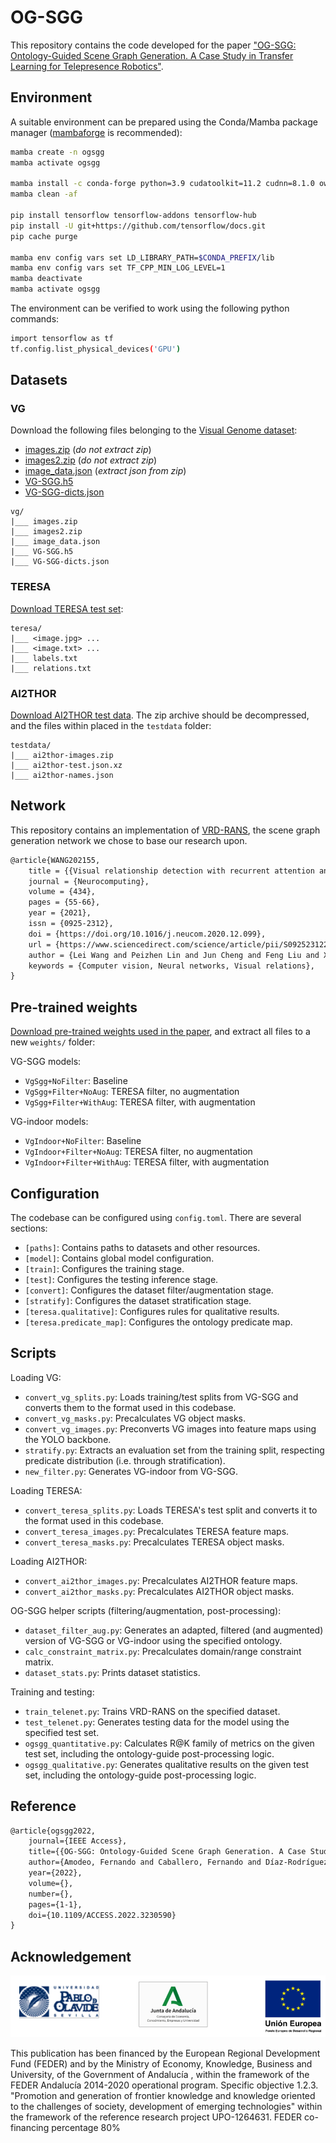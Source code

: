 # OG-SGG

This repository contains the code developed for the paper
["OG-SGG: Ontology-Guided Scene Graph Generation. A Case Study in Transfer Learning for Telepresence Robotics"](https://doi.org/10.1109/ACCESS.2022.3230590).

## Environment

A suitable environment can be prepared using the Conda/Mamba package manager ([mambaforge](https://github.com/conda-forge/miniforge#mambaforge) is recommended):

```bash
mamba create -n ogsgg
mamba activate ogsgg

mamba install -c conda-forge python=3.9 cudatoolkit=11.2 cudnn=8.1.0 owlready2=0.36 pandas matplotlib py-opencv python-graphviz tqdm pytomlpp
mamba clean -af

pip install tensorflow tensorflow-addons tensorflow-hub
pip install -U git+https://github.com/tensorflow/docs.git
pip cache purge

mamba env config vars set LD_LIBRARY_PATH=$CONDA_PREFIX/lib
mamba env config vars set TF_CPP_MIN_LOG_LEVEL=1
mamba deactivate
mamba activate ogsgg
```

The environment can be verified to work using the following python commands:

```bash
import tensorflow as tf
tf.config.list_physical_devices('GPU')
```

## Datasets

### VG

Download the following files belonging to the [Visual Genome dataset](https://visualgenome.org/api/v0/api_home.html):

- [images.zip](https://cs.stanford.edu/people/rak248/VG_100K_2/images.zip) (*do not extract zip*)
- [images2.zip](https://cs.stanford.edu/people/rak248/VG_100K_2/images2.zip) (*do not extract zip*)
- [image_data.json](https://visualgenome.org/static/data/dataset/image_data.json.zip) (*extract json from zip*)
- [VG-SGG.h5](http://svl.stanford.edu/projects/scene-graph/dataset/VG-SGG.h5)
- [VG-SGG-dicts.json](http://svl.stanford.edu/projects/scene-graph/dataset/VG-SGG-dicts.json)

```
vg/
|___ images.zip
|___ images2.zip
|___ image_data.json
|___ VG-SGG.h5
|___ VG-SGG-dicts.json
```

### TERESA

[Download TERESA test set](https://robotics.upo.es/~famozur/ogsgg/ogsgg-teresa.zip):

```
teresa/
|___ <image.jpg> ...
|___ <image.txt> ...
|___ labels.txt
|___ relations.txt
```

### AI2THOR

[Download AI2THOR test data](https://robotics.upo.es/~famozur/ogsgg/ai2thor-testdata.zip).
The zip archive should be decompressed, and the files within placed in the `testdata` folder:

```
testdata/
|___ ai2thor-images.zip
|___ ai2thor-test.json.xz
|___ ai2thor-names.json
```

## Network

This repository contains an implementation of [VRD-RANS](https://www.sciencedirect.com/science/article/pii/S0925231220320117), the scene graph generation network we chose to base our research upon.

```tex
@article{WANG202155,
	title = {{Visual relationship detection with recurrent attention and negative sampling}},
	journal = {Neurocomputing},
	volume = {434},
	pages = {55-66},
	year = {2021},
	issn = {0925-2312},
	doi = {https://doi.org/10.1016/j.neucom.2020.12.099},
	url = {https://www.sciencedirect.com/science/article/pii/S0925231220320117},
	author = {Lei Wang and Peizhen Lin and Jun Cheng and Feng Liu and Xiaoliang Ma and Jianqin Yin},
	keywords = {Computer vision, Neural networks, Visual relations},
}
```

## Pre-trained weights

[Download pre-trained weights used in the paper](https://robotics.upo.es/~famozur/ogsgg/ogsgg-weights.zip), and extract all files to a new `weights/` folder:

VG-SGG models:

- `VgSgg+NoFilter`: Baseline
- `VgSgg+Filter+NoAug`: TERESA filter, no augmentation
- `VgSgg+Filter+WithAug`: TERESA filter, with augmentation

VG-indoor models:

- `VgIndoor+NoFilter`: Baseline
- `VgIndoor+Filter+NoAug`: TERESA filter, no augmentation
- `VgIndoor+Filter+WithAug`: TERESA filter, with augmentation

## Configuration

The codebase can be configured using `config.toml`. There are several sections:

- `[paths]`: Contains paths to datasets and other resources.
- `[model]`: Contains global model configuration.
- `[train]`: Configures the training stage.
- `[test]`: Configures the testing inference stage.
- `[convert]`: Configures the dataset filter/augmentation stage.
- `[stratify]`: Configures the dataset stratification stage.
- `[teresa.qualitative]`: Configures rules for qualitative results.
- `[teresa.predicate_map]`: Configures the ontology predicate map.

## Scripts

Loading VG:

- `convert_vg_splits.py`: Loads training/test splits from VG-SGG and converts them to the format used in this codebase.
- `convert_vg_masks.py`: Precalculates VG object masks.
- `convert_vg_images.py`: Preconverts VG images into feature maps using the YOLO backbone.
- `stratify.py`: Extracts an evaluation set from the training split, respecting predicate distribution (i.e. through stratification).
- `new_filter.py`: Generates VG-indoor from VG-SGG.

Loading TERESA:

- `convert_teresa_splits.py`: Loads TERESA's test split and converts it to the format used in this codebase.
- `convert_teresa_images.py`: Precalculates TERESA feature maps.
- `convert_teresa_masks.py`: Precalculates TERESA object masks.

Loading AI2THOR:

- `convert_ai2thor_images.py`: Precalculates AI2THOR feature maps.
- `convert_ai2thor_masks.py`: Precalculates AI2THOR object masks.

OG-SGG helper scripts (filtering/augmentation, post-processing):

- `dataset_filter_aug.py`: Generates an adapted, filtered (and augmented) version of VG-SGG or VG-indoor using the specified ontology.
- `calc_constraint_matrix.py`: Precalculates domain/range constraint matrix.
- `dataset_stats.py`: Prints dataset statistics.

Training and testing:

- `train_telenet.py`: Trains VRD-RANS on the specified dataset.
- `test_telenet.py`: Generates testing data for the model using the specified test set.
- `ogsgg_quantitative.py`: Calculates R@K family of metrics on the given test set, including the ontology-guide post-processing logic.
- `ogsgg_qualitative.py`: Generates qualitative results on the given test set, including the ontology-guide post-processing logic.

## Reference

```tex
@article{ogsgg2022,
	journal={IEEE Access},
	title={{OG-SGG: Ontology-Guided Scene Graph Generation. A Case Study in Transfer Learning for Telepresence Robotics}},
	author={Amodeo, Fernando and Caballero, Fernando and Díaz-Rodríguez, Natalia and Merino, Luis},
	year={2022},
	volume={},
	number={},
	pages={1-1},
	doi={10.1109/ACCESS.2022.3230590}
}
```

## Acknowledgement

![](logos.png)

This publication has been financed by the European Regional Development Fund (FEDER) and by the Ministry of Economy, Knowledge, Business and University, of the Government of Andalucía , within the framework of the FEDER Andalucía 2014-2020 operational program. Specific objective 1.2.3. "Promotion and generation of frontier knowledge and knowledge oriented to the challenges of society, development of emerging technologies" within the framework of the reference research project UPO-1264631. FEDER co-financing percentage 80%
